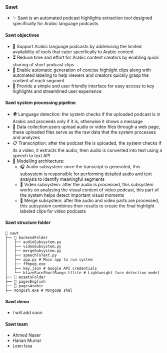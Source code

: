 ### Sawt

- ✨ Sawt is an automated podcast highlights extraction tool designed specifically for Arabic language podcasts

#### Sawt objectives
- 📢 Support Arabic language podcasts by addressing the limited availability of tools that cater specifically to Arabic content
- ⏳ Reduce time and effort for Arabic content creators by enabling quick sharing of short podcast clips
- 🎥 Enable automatic generation of concise highlight clips along with automated labeling to help viewers and creators quickly grasp the content of each segment
- 🔗 Provide a simple and user friendly interface for easy access to key highlights and streamlined user experience

#### Sawt system processing pipeline

- 🌍 Language detection: the system checks if the uploaded podcast is in Arabic and proceeds only if it is, otherwise it shows a message
- 📁 Data collection:users upload audio or video files through a web page, these uploaded files serve as the raw data that the system processes and analyzes
- 📋 Transcription: after the podcast file is uploaded, the system checks if its a video, it extracts the audio, then audio is converted into text using a speech to text API
- 🧩 Modelling architecture:
  - 🎧 Audio subsystem: once the transcript is generated, this subsystem is responsible for performing detailed audio and text analysis to identify meaningful segments 
  - 🎥 Video subsystem: after the audio is processed, this subsystem works on analysing the visual content of video podcast, this part of the system helps detect important visual moments
  - 🔗 Merge subsystem: after the audio and video parts are processed, this subsystem combines their results to create the final highlight labeled clips for video podcasts  

#### Sawt structure folder
```
📁 sawt
├── 📁 backendFolder
│   ├── audioSubsystem.py
│   ├── videoSubsystem.py
│   ├── mergeSubsystem.py
│   ├── speechToText.py
│   ├── app.py # Main app to run system
│   ├── ffmpeg.exe
│   ├── key.json # Google API credentials
│   └── blazeFaceShortRange.tflite # Lightweight face detection model
├── 📁 assetsFolder
├── 📁 pagesEnglish
├── 📁 pagesArabic
├── mongosh.exe # MongoDB shel
```
#### Sawt demo 
- I will add soon

#### Sawt team
- Ahmed Naser
- Hanan Murrar
- Leen Issa
